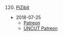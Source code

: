 120. [PiZibit](https://linuxgamecast.com/2018/07/lwdw-128-pizibit/)
   * 2018-07-25
      * [Patreon](https://www.patreon.com/posts/lwdw-128-pizibit-20318397)
      * [UNCUT Patreon](https://www.patreon.com/posts/lwdw-128-uncut-20318308)

